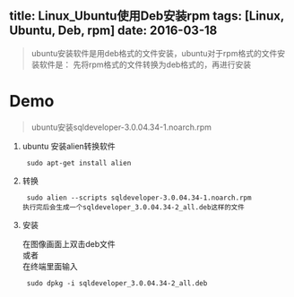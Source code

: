 title: Linux_Ubuntu使用Deb安装rpm
tags: [Linux, Ubuntu, Deb, rpm]
date: 2016-03-18
---

> ubuntu安装软件是用deb格式的文件安装，ubuntu对于rpm格式的文件安装软件是：
> 先将rpm格式的文件转换为deb格式的，再进行安装
<!-- more --> 
# Demo  
> ubuntu安装sqldeveloper-3.0.04.34-1.noarch.rpm

1. ubuntu 安装alien转换软件
	
		sudo apt-get install alien
2. 转换
       
		sudo alien --scripts sqldeveloper-3.0.04.34-1.noarch.rpm
       执行完后会生成一个sqldeveloper_3.0.04.34-2_all.deb这样的文件
       
3. 安装
   
   在图像画面上双击deb文件<br/>
   或者<br/>
   在终端里面输入
   
		sudo dpkg -i sqldeveloper_3.0.04.34-2_all.deb